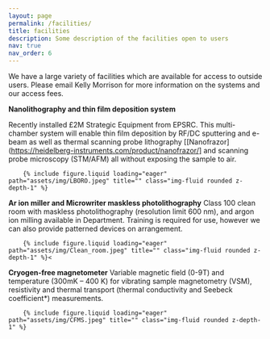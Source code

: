 ```yaml
---
layout: page
permalink: /facilities/
title: facilities
description: Some description of the facilities open to users
nav: true
nav_order: 6
---
```


We have a large variety of facilities which are available for access to outside users.  Please email Kelly Morrison for more information on the systems and our access fees.  

**Nanolithography and thin film deposition system**

Recently installed £2M Strategic Equipment from EPSRC. This multi-chamber system will enable thin film deposition by RF/DC sputtering and e-beam as well as thermal scanning probe lithography [[Nanofrazor](https://heidelberg-instruments.com/product/nanofrazor/] and scanning probe microscopy (STM/AFM) all without exposing the sample to air.  

        {% include figure.liquid loading="eager" path="assets/img/LBORO.jpeg" title="" class="img-fluid rounded z-depth-1" %}


**Ar ion miller and Microwriter maskless photolithography**
Class 100 clean room with maskless photolithography (resolution limit 600 nm), and argon ion milling available in Department. Training is required for use, however we can also provide patterned devices on arrangement.


        {% include figure.liquid loading="eager" path="assets/img/Clean_room.jpeg" title="" class="img-fluid rounded z-depth-1" %}<


**Cryogen-free magnetometer**
Variable magnetic field (0-9T) and temperature (300mK – 400 K) for vibrating sample magnetometry (VSM), resistivity and thermal transport (thermal conductivity and Seebeck coefficient*) measurements.


        {% include figure.liquid loading="eager" path="assets/img/CFMS.jpeg" title="" class="img-fluid rounded z-depth-1" %}
